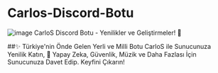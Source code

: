 # Carlos-Discord-Botu

![image](https://camo.githubusercontent.com/ca279499efd33452b99758f1c98e009d3eb4bcf0b8750469085ee31f2244f85f/68747470733a2f2f6361726c6f73626f742e76657263656c2e6170702f696d672f6c6f676f322e706e67) CarloS Discord Botu - Yenilikler ve Geliştirmeler! 🚀


##✨ Türkiye'nin Önde Gelen Yerli ve Milli Botu CarloS ile Sunucunuza Yenilik Katın, 🚀 Yapay Zeka, Güvenlik, Müzik ve Daha Fazlası İçin Sunucunuza Davet Edip. Keyfini Çıkarın!

